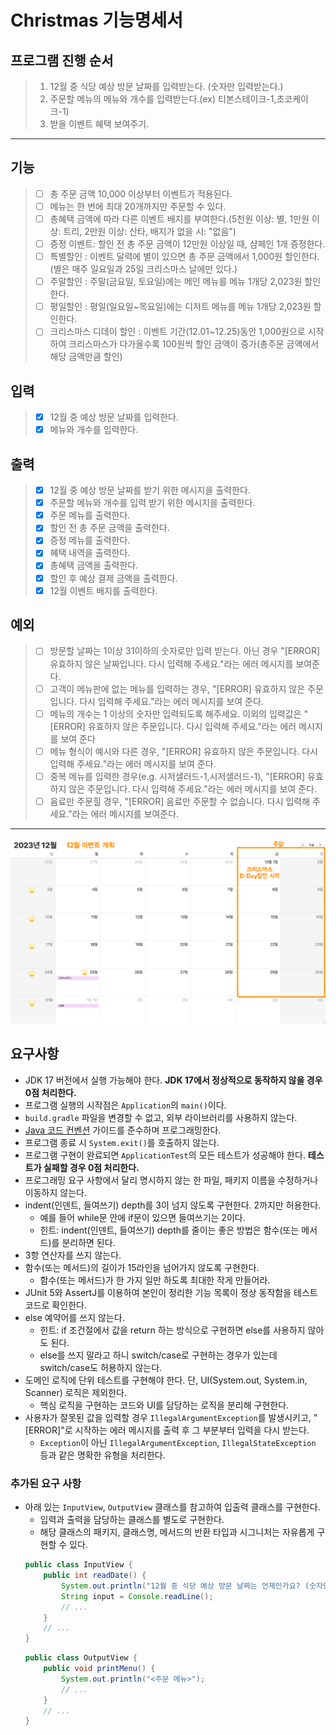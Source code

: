 # Christmas 기능명세서

## 프로그램 진행 순서

> 1. 12월 중 식당 예상 방문 날짜를 입력받는다. (숫자만 입력받는다.)
> 2. 주문할 메뉴의 메뉴와 개수를 입력받는다.(ex) 티본스테이크-1,초코케이크-1)
> 3. 받을 이벤트 혜택 보여주기.
-----------------------------------------------------
## 기능

> * [ ] 총 주문 금액 10,000 이상부터 이벤트가 적용된다.
> * [ ] 메뉴는 한 번에 최대 20개까지만 주문할 수 있다.
> * [ ] 총혜택 금액에 따라 다른 이벤트 배지를 부여한다.(5천원 이상: 별, 1만원 이상: 트리, 2만원 이상: 산타, 배지가 없을 시: "없음")
> * [ ] 증정 이벤트: 할인 전 총 주문 금액이 12만원 이상일 때, 샴페인 1개 증정한다.
> * [ ] 특별할인 :  이벤트 달력에 별이 있으면 총 주문 금액에서 1,000원 할인한다.(별은 매주 일요일과 25일 크리스마스 날에만 있다.)
> * [ ] 주말할인 : 주말(금요일, 토요일)에는 메인 메뉴를 메뉴 1개당 2,023원 할인한다.
> * [ ] 평일할인 : 평일(일요일~목요일)에는 디저트 메뉴를 메뉴 1개당 2,023원 할인한다.
> * [ ] 크리스마스 디데이 할인 : 이벤트 기간(12.01~12.25)동안 1,000원으로 시작하여 크리스마스가 다가올수록 100원씩 할인 금액이 증가(총주문 금액에서 해당 금액만큼 할인)

## 입력

> * [X] 12월 중 예상 방문 날짜를 입력한다.
> * [X] 메뉴와 개수를 입력한다.

## 출력

> * [X] 12월 중 예상 방문 날짜를 받기 위한 메시지을 출력한다.
> * [X] 주문할 메뉴와 개수를 입력 받기 위한 메시지을 출력한다.
> * [X] 주문 메뉴를 출력한다.
> * [X] 할인 전 총 주문 금액을 출력한다.
> * [X] 증정 메뉴를 출력한다.
> * [X] 혜택 내역을 출력한다.
> * [X] 총혜택 금액을 출력한다.
> * [X] 할인 후 예상 결제 금액을 출력한다.
> * [X] 12월 이벤트 배지를 출력한다.

## 예외

> * [ ] 방문할 날짜는 1이상 31이하의 숫자로만 입력 받는다. 아닌 경우 "[ERROR] 유효하지 않은 날짜입니다. 다시 입력해 주세요."라는 에러 메시지를 보여준다. 
> * [ ] 고객이 메뉴판에 없는 메뉴를 입력하는 경우, "[ERROR] 유효하지 않은 주문입니다. 다시 입력해 주세요."라는 에러 메시지를 보여 준다.
> * [ ] 메뉴의 개수는 1 이상의 숫자만 입력되도록 해주세요. 이외의 입력값은 "[ERROR] 유효하지 않은 주문입니다. 다시 입력해 주세요."라는 에러 메시지를 보여 준다
> * [ ] 메뉴 형식이 예시와 다른 경우, "[ERROR] 유효하지 않은 주문입니다. 다시 입력해 주세요."라는 에러 메시지를 보여 준다.
> * [ ] 중복 메뉴를 입력한 경우(e.g. 시저샐러드-1,시저샐러드-1), "[ERROR] 유효하지 않은 주문입니다. 다시 입력해 주세요."라는 에러 메시지를 보여 준다.
> * [ ] 음료만 주문힐 경우, "[ERROR] 음료만 주문할 수 없습니다. 다시 입력해 주세요."라는 에러 메시지를 보여준다.
-----------------------------------------------
![](./../image.png)
## 요구사항
- JDK 17 버전에서 실행 가능해야 한다. **JDK 17에서 정상적으로 동작하지 않을 경우 0점 처리한다.**
- 프로그램 실행의 시작점은 `Application`의 `main()`이다.
- `build.gradle` 파일을 변경할 수 없고, 외부 라이브러리를 사용하지 않는다.
- [Java 코드 컨벤션](https://github.com/woowacourse/woowacourse-docs/tree/master/styleguide/java) 가이드를 준수하며 프로그래밍한다.
- 프로그램 종료 시 `System.exit()`를 호출하지 않는다.
- 프로그램 구현이 완료되면 `ApplicationTest`의 모든 테스트가 성공해야 한다. **테스트가 실패할 경우 0점 처리한다.**
- 프로그래밍 요구 사항에서 달리 명시하지 않는 한 파일, 패키지 이름을 수정하거나 이동하지 않는다.
- indent(인덴트, 들여쓰기) depth를 3이 넘지 않도록 구현한다. 2까지만 허용한다.
  - 예를 들어 while문 안에 if문이 있으면 들여쓰기는 2이다.
  - 힌트: indent(인덴트, 들여쓰기) depth를 줄이는 좋은 방법은 함수(또는 메서드)를 분리하면 된다.
- 3항 연산자를 쓰지 않는다.
- 함수(또는 메서드)의 길이가 15라인을 넘어가지 않도록 구현한다.
  - 함수(또는 메서드)가 한 가지 일만 하도록 최대한 작게 만들어라.
- JUnit 5와 AssertJ를 이용하여 본인이 정리한 기능 목록이 정상 동작함을 테스트 코드로 확인한다.
- else 예약어를 쓰지 않는다.
  - 힌트: if 조건절에서 값을 return 하는 방식으로 구현하면 else를 사용하지 않아도 된다.
  - else를 쓰지 말라고 하니 switch/case로 구현하는 경우가 있는데 switch/case도 허용하지 않는다.
- 도메인 로직에 단위 테스트를 구현해야 한다. 단, UI(System.out, System.in, Scanner) 로직은 제외한다.
  - 핵심 로직을 구현하는 코드와 UI를 담당하는 로직을 분리해 구현한다.
- 사용자가 잘못된 값을 입력할 경우 `IllegalArgumentException`를 발생시키고, "[ERROR]"로 시작하는 에러 메시지를 출력 후 그 부분부터 입력을 다시 받는다.
  - `Exception`이 아닌 `IllegalArgumentException`, `IllegalStateException` 등과 같은 명확한 유형을 처리한다.
### 추가된 요구 사항

- 아래 있는 `InputView`, `OutputView` 클래스를 참고하여 입출력 클래스를 구현한다.
  - 입력과 출력을 담당하는 클래스를 별도로 구현한다.
  - 해당 클래스의 패키지, 클래스명, 메서드의 반환 타입과 시그니처는 자유롭게 구현할 수 있다.
  ```java
  public class InputView {
      public int readDate() {
          System.out.println("12월 중 식당 예상 방문 날짜는 언제인가요? (숫자만 입력해 주세요!)");
          String input = Console.readLine();    
          // ...
      }
      // ...
  }
  ```
  ```java
  public class OutputView {
      public void printMenu() {
          System.out.println("<주문 메뉴>");
          // ...
      }
      // ...
  }
  ```

